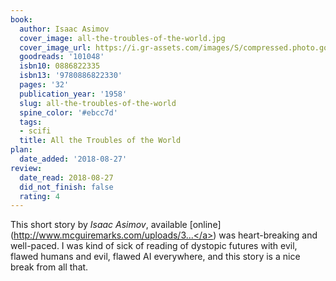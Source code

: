 ```yaml
---
book:
  author: Isaac Asimov
  cover_image: all-the-troubles-of-the-world.jpg
  cover_image_url: https://i.gr-assets.com/images/S/compressed.photo.goodreads.com/books/1402097239l/101048._SX98_.jpg
  goodreads: '101048'
  isbn10: 0886822335
  isbn13: '9780886822330'
  pages: '32'
  publication_year: '1958'
  slug: all-the-troubles-of-the-world
  spine_color: '#ebcc7d'
  tags:
  - scifi
  title: All the Troubles of the World
plan:
  date_added: '2018-08-27'
review:
  date_read: 2018-08-27
  did_not_finish: false
  rating: 4
---
```


This short story by *Isaac Asimov*, available [online](<a target="_blank" href="http://www.mcguiremarks.com/uploads/3/9/7/9/39793909/isaac_asimov-all_the_troubles_of_the_world_(1).pdf" rel="nofollow">http://www.mcguiremarks.com/uploads/3...</a>) was heart-breaking and well-paced. I was kind of sick of reading of dystopic futures with evil, flawed humans and evil, flawed AI everywhere, and this story is a nice break from all that.
